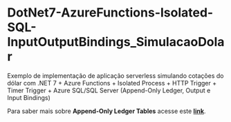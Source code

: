 # DotNet7-AzureFunctions-Isolated-SQL-InputOutputBindings_SimulacaoDolar
Exemplo de implementação de aplicação serverless simulando cotações do dólar com .NET 7 + Azure Functions + Isolated Process + HTTP Trigger + Timer Trigger + Azure SQL/SQL Server (Append-Only Ledger, Output e Input Bindings)

Para saber mais sobre **Append-Only Ledger Tables** acesse este [**link**](https://learn.microsoft.com/en-us/sql/relational-databases/security/ledger/ledger-how-to-append-only-ledger-tables?view=sql-server-ver16).
